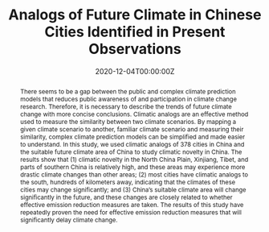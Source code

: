 ---
title: "Analogs of Future Climate in Chinese Cities Identified in Present Observations"
authors:
- admin
- Fei Yang
- Juanle Wang
author_notes:
- "Equal contribution"
- "Equal contribution"
date: "2020-12-04T00:00:00Z"
doi: "https://doi.org/10.1109/ACCESS.2020.3042548"

# Schedule page publish date (NOT publication's date).
publishDate: "2020-04-08T00:00:00Z"

# Publication type.
# Accepts a single type but formatted as a YAML list (for Hugo requirements).
# Enter a publication type from the CSL standard.
publication_types: ["article-journal"]

# Publication name and optional abbreviated publication name.
publication: "*IEEE Access*"
publication_short: ""

abstract: 'There seems to be a gap between the public and complex climate prediction models that reduces public awareness of and participation in climate change research. Therefore, it is necessary to describe the trends of future climate change with more concise conclusions. Climatic analogs are an effective method used to measure the similarity between two climate scenarios. By mapping a given climate scenario to another, familiar climate scenario and measuring their similarity, complex climate prediction models can be simplified and made easier to understand. In this study, we used climatic analogs of 378 cities in China and the suitable future climate area of China to study climatic novelty in China. The results show that (1) climatic novelty in the North China Plain, Xinjiang, Tibet, and parts of southern China is relatively high, and these areas may experience more drastic climate changes than other areas; (2) most cities have climatic analogs to the south, hundreds of kilometers away, indicating that the climates of these cities may change significantly; and (3) China’s suitable climate area will change significantly in the future, and these changes are closely related to whether effective emission reduction measures are taken. The results of this study have repeatedly proven the need for effective emission reduction measures that will significantly delay climate change.'

# Summary. An optional shortened abstract.
summary: 

tags:
- 气候模拟
- 气候变化
featured: false

# links:
# - name: ""
#   url: ""
url_pdf: 'uploads/journal-article-202012-analog.pdf'
url_code: ''
url_dataset: ''
url_poster: ''
url_project: ''
url_slides: ''
url_source: ''
url_video: ''

# Featured image
# To use, add an image named `featured.jpg/png` to your page's folder. 
image:
  caption: 'Distance and direction to the best climatic analog under (a) RCP4.5 and (b) RCP8.5 in the 2080s.'
  focal_point: ""
  preview_only: false

# Associated Projects (optional).
#   Associate this publication with one or more of your projects.
#   Simply enter your project's folder or file name without extension.
#   E.g. `internal-project` references `content/project/internal-project/index.md`.
#   Otherwise, set `projects: []`.
projects: []

# Slides (optional).
#   Associate this publication with Markdown slides.
#   Simply enter your slide deck's filename without extension.
#   E.g. `slides: "example"` references `content/slides/example/index.md`.
#   Otherwise, set `slides: ""`.
slides: example
---